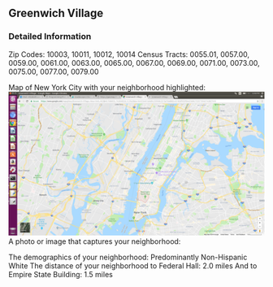 ## Greenwich Village

### Detailed Information

Zip Codes: 10003, 10011, 10012, 10014
Census Tracts: 0055.01, 0057.00, 0059.00, 0061.00, 0063.00, 0065.00, 0067.00, 0069.00,
0071.00, 0073.00, 0075.00, 0077.00, 0079.00

Map of New York City with your neighborhood highlighted:
![alt text](image001.png)
A photo or image that captures your neighborhood:

The demographics of your neighborhood: Predominantly Non-Hispanic White
The distance of your neighborhood to Federal Hall: 2.0 miles
And to Empire State Building: 1.5 miles
